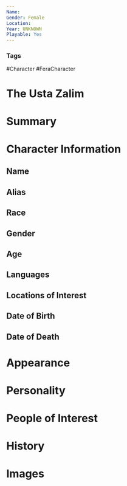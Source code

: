 ```yaml
---
Name: 
Gender: Female
Location: 
Year: UNKNOWN
Playable: Yes
---
```


### Tags
#Character #FeraCharacter 

# The Usta Zalim


# Summary


# Character Information

## Name

## Alias

## Race

## Gender

## Age

## Languages

## Locations of Interest

## Date of Birth

## Date of Death

# Appearance

# Personality

# People of Interest

# History

# Images
